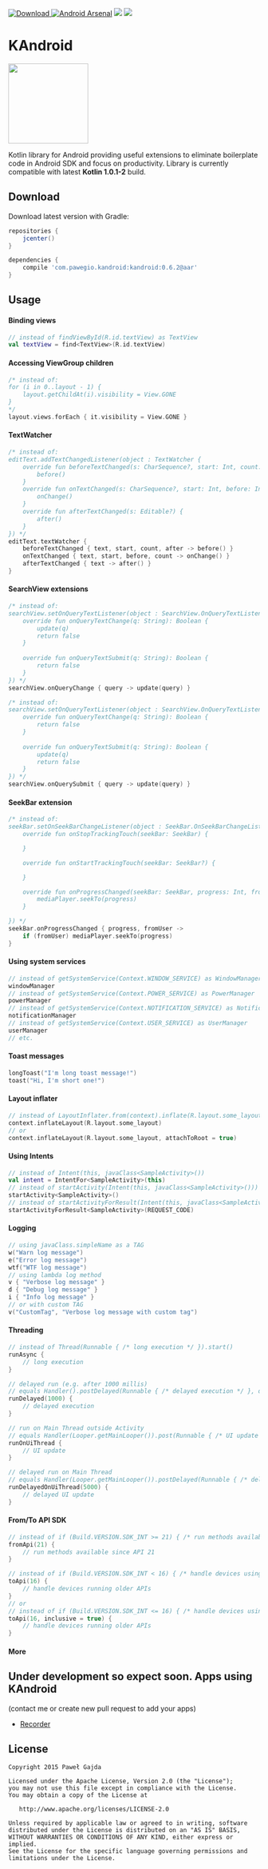 [ ![Download](https://api.bintray.com/packages/pawegio/maven/com.pawegio.kandroid%3Akandroid/images/download.svg) ](https://bintray.com/pawegio/maven/com.pawegio.kandroid%3Akandroid/_latestVersion) [![Android Arsenal](https://img.shields.io/badge/Android%20Arsenal-KAndroid-brightgreen.svg?style=flat)](http://android-arsenal.com/details/1/1705) [![](https://img.shields.io/badge/AndroidWeekly-%23148-blue.svg)](http://androidweekly.net/issues/issue-148)
<a href="http://www.methodscount.com/?lib=com.pawegio.kandroid%3Akandroid%3A0.5.0"><img src="https://img.shields.io/badge/Methods and size-core: 343 | 88 KB-e91e63.svg"></img></a>

# KAndroid
<img src="art/logo.png" width="160px">

Kotlin library for Android providing useful extensions to eliminate boilerplate code in Android SDK and focus on productivity. Library is currently compatible with latest **Kotlin 1.0.1-2** build.

Download
--------

Download latest version with Gradle:
```groovy
repositories {
    jcenter()
}

dependencies {
    compile 'com.pawegio.kandroid:kandroid:0.6.2@aar'
}
```

Usage
-----
#### Binding views
```kotlin
// instead of findViewById(R.id.textView) as TextView
val textView = find<TextView>(R.id.textView)
```
#### Accessing ViewGroup children
```kotlin
/* instead of:
for (i in 0..layout - 1) {
    layout.getChildAt(i).visibility = View.GONE
}
*/
layout.views.forEach { it.visibility = View.GONE }
```
#### TextWatcher
```kotlin
/* instead of:
editText.addTextChangedListener(object : TextWatcher {
    override fun beforeTextChanged(s: CharSequence?, start: Int, count: Int, after: Int) {
        before()
    }
    override fun onTextChanged(s: CharSequence?, start: Int, before: Int, count: Int) {
        onChange()
    }
    override fun afterTextChanged(s: Editable?) {
        after()
    }
}) */
editText.textWatcher {
    beforeTextChanged { text, start, count, after -> before() }
    onTextChanged { text, start, before, count -> onChange() }
    afterTextChanged { text -> after() }
}
```

#### SearchView extensions
```kotlin
/* instead of:
searchView.setOnQueryTextListener(object : SearchView.OnQueryTextListener {
    override fun onQueryTextChange(q: String): Boolean {
        update(q)
        return false
    }
    
    override fun onQueryTextSubmit(q: String): Boolean {
        return false
    }
}) */
searchView.onQueryChange { query -> update(query) }

/* instead of:
searchView.setOnQueryTextListener(object : SearchView.OnQueryTextListener {
    override fun onQueryTextChange(q: String): Boolean {
        return false
    }
    
    override fun onQueryTextSubmit(q: String): Boolean {
        update(q)
        return false
    }
}) */
searchView.onQuerySubmit { query -> update(query) }
```
#### SeekBar extension
```kotlin
/* instead of:
seekBar.setOnSeekBarChangeListener(object : SeekBar.OnSeekBarChangeListener {
    override fun onStopTrackingTouch(seekBar: SeekBar) {

    }

    override fun onStartTrackingTouch(seekBar: SeekBar?) {

    }

    override fun onProgressChanged(seekBar: SeekBar, progress: Int, fromUser: Boolean) {
        mediaPlayer.seekTo(progress)
    }

}) */
seekBar.onProgressChanged { progress, fromUser -> 
    if (fromUser) mediaPlayer.seekTo(progress) 
}
```
#### Using system services
```kotlin
// instead of getSystemService(Context.WINDOW_SERVICE) as WindowManager
windowManager
// instead of getSystemService(Context.POWER_SERVICE) as PowerManager
powerManager
// instead of getSystemService(Context.NOTIFICATION_SERVICE) as NotificationManager
notificationManager
// instead of getSystemService(Context.USER_SERVICE) as UserManager
userManager
// etc.
```
#### Toast messages
```kotlin
longToast("I'm long toast message!")
toast("Hi, I'm short one!")
```
#### Layout inflater
```kotlin
// instead of LayoutInflater.from(context).inflate(R.layout.some_layout, null, false)
context.inflateLayout(R.layout.some_layout)
// or
context.inflateLayout(R.layout.some_layout, attachToRoot = true)
```
#### Using Intents
```kotlin
// instead of Intent(this, javaClass<SampleActivity>())
val intent = IntentFor<SampleActivity>(this)
// instead of startActivity(Intent(this, javaClass<SampleActivity>()))
startActivity<SampleActivity>()
// instead of startActivityForResult(Intent(this, javaClass<SampleActivity>()), REQUEST_CODE)
startActivityForResult<SampleActivity>(REQUEST_CODE)
```
#### Logging
```kotlin
// using javaClass.simpleName as a TAG
w("Warn log message")
e("Error log message")
wtf("WTF log message")
// using lambda log method
v { "Verbose log message" }
d { "Debug log message" }
i { "Info log message" }
// or with custom TAG
v("CustomTag", "Verbose log message with custom tag") 
```
#### Threading
```kotlin
// instead of Thread(Runnable { /* long execution */ }).start()
runAsync {
    // long execution
}

// delayed run (e.g. after 1000 millis)
// equals Handler().postDelayed(Runnable { /* delayed execution */ }, delayMillis)
runDelayed(1000) {
    // delayed execution
}

// run on Main Thread outside Activity
// equals Handler(Looper.getMainLooper()).post(Runnable { /* UI update */ })
runOnUiThread {
    // UI update
}

// delayed run on Main Thread
// equals Handler(Looper.getMainLooper()).postDelayed(Runnable { /* delayed UI update */ }, delayMillis)
runDelayedOnUiThread(5000) {
    // delayed UI update
}
```
#### From/To API SDK
```kotlin
// instead of if (Build.VERSION.SDK_INT >= 21) { /* run methods available since API 21 */ }
fromApi(21) {
    // run methods available since API 21
}

// instead of if (Build.VERSION.SDK_INT < 16) { /* handle devices using older APIs */ }
toApi(16) {
    // handle devices running older APIs
}
// or
// instead of if (Build.VERSION.SDK_INT <= 16) { /* handle devices using older APIs */ }
toApi(16, inclusive = true) {
    // handle devices running older APIs
}
```
#### More
Under development so expect soon.
Apps using KAndroid
-------
(contact me or create new pull request to add your apps)
* [Recorder](https://play.google.com/store/apps/details?id=com.pawegio.recandsave)

License
-------

    Copyright 2015 Paweł Gajda

    Licensed under the Apache License, Version 2.0 (the "License");
    you may not use this file except in compliance with the License.
    You may obtain a copy of the License at

       http://www.apache.org/licenses/LICENSE-2.0

    Unless required by applicable law or agreed to in writing, software
    distributed under the License is distributed on an "AS IS" BASIS,
    WITHOUT WARRANTIES OR CONDITIONS OF ANY KIND, either express or implied.
    See the License for the specific language governing permissions and
    limitations under the License.
